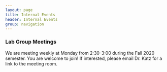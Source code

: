 ```yaml
---
layout: page
title: Internal Events
header: Internal Events
group: navigation
---
```


### Lab Group Meetings

We are meeting weekly at Monday from 2:30-3:00 during the Fall 2020 semester. You are welcome to join! If interested, please email Dr. Katz for a link to the meeting room.

<!--## Lab Seminars
<iframe width='100%' height='200' src="https://docs.google.com/spreadsheets/d/1jexx3KPjYNwZSHZObe8CVRUiRfZJlNtzF1qzxqQi4Q0/pubhtml?gid=0&amp;single=true&amp;widget=true&amp;headers=false"></iframe>
-->
